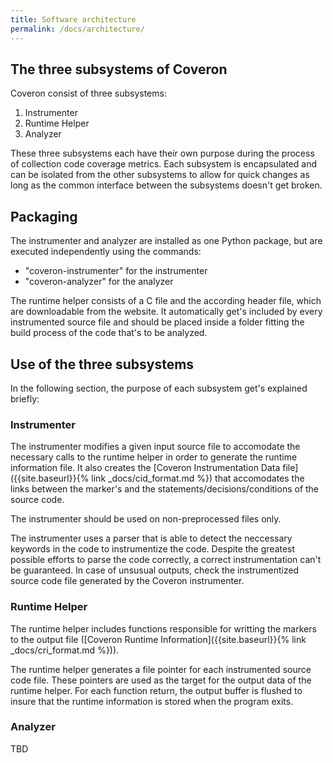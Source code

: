 ```yaml
---
title: Software architecture
permalink: /docs/architecture/
---
```


## The three subsystems of Coveron

Coveron consist of three subsystems:

1. Instrumenter
2. Runtime Helper
3. Analyzer

These three subsystems each have their own purpose during the process of collection code coverage metrics. Each subsystem is encapsulated and can be isolated from the other subsystems to allow for quick changes as long as the common interface between the subsystems doesn't get broken.


## Packaging

The instrumenter and analyzer are installed as one Python package, but are executed independently using the commands:

- "coveron-instrumenter" for the instrumenter
- "coveron-analyzer" for the analyzer

The runtime helper consists of a C file and the according header file, which are downloadable from the website.
It automatically get's included by every instrumented source file and should be placed inside a folder fitting the build process of the code that's to be analyzed.


## Use of the three subsystems

In the following section, the purpose of each subsystem get's explained briefly:


### Instrumenter

The instrumenter modifies a given input source file to accomodate the necessary calls to the runtime helper in order to generate the runtime information file. It also creates the [Coveron Instrumentation Data file]({{site.baseurl}}{% link _docs/cid_format.md %}) that accomodates the links between the marker's and the statements/decisions/conditions of the source code.

The instrumenter should be used on non-preprocessed files only.

The instrumenter uses a parser that is able to detect the neccessary keywords in the code to instrumentize the code. Despite the greatest possible efforts to parse the code correctly, a correct instrumentation can't be guaranteed. In case of unsusual outputs, check the instrumentized source code file generated by the Coveron instrumenter.

### Runtime Helper

The runtime helper includes functions responsible for writting the markers to the output file ([Coveron Runtime Information]({{site.baseurl}}{% link _docs/cri_format.md %})).

The runtime helper generates a file pointer for each instrumented source code file. These pointers are used as the target for the output data of the runtime helper. For each function return, the output buffer is flushed to insure that the runtime information is stored when the program exits.


### Analyzer

TBD
